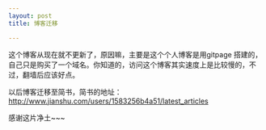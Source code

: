 ```yaml
---
layout: post
title: 博客迁移

---
```


这个博客从现在就不更新了，原因嘛，主要是这个个人博客是用gitpage 搭建的，自己只是购买了一个域名。你知道的，访问这个博客其实速度上是比较慢的，不过，翻墙后应该好点。

以后博客迁移至简书，简书的地址：http://www.jianshu.com/users/1583256b4a51/latest_articles

感谢这片净土~~~

